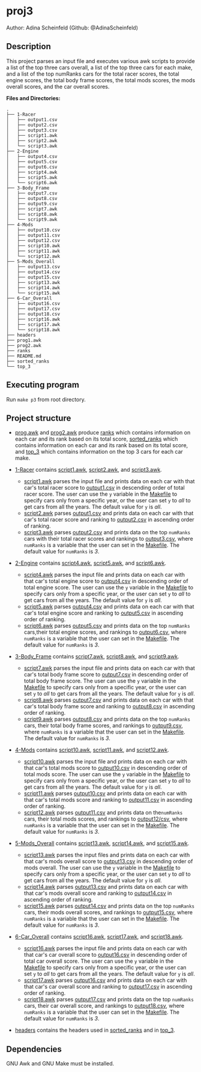 # proj3

Author: Adina Scheinfeld (Github: @AdinaScheinfeld)

## Description

This project parses an input file and executes various awk scripts to provide a list of the top three cars overall, a list of the top three cars for each make, and a list of the top numRanks cars for the total racer scores, the total engine scores, the total body frame scores, the total mods scores, the mods overall scores, and the car overall scores.

**Files and Directories:**

```
.
├── 1-Racer
│   ├── output1.csv
│   ├── output2.csv
│   ├── output3.csv
│   ├── script1.awk
│   ├── script2.awk
│   └── script3.awk
├── 2-Engine
│   ├── output4.csv
│   ├── output5.csv
│   ├── output6.csv
│   ├── script4.awk
│   ├── script5.awk
│   └── script6.awk
├── 3-Body_Frame
│   ├── output7.csv
│   ├── output8.csv
│   ├── output9.csv
│   ├── script7.awk
│   ├── script8.awk
│   └── script9.awk
├── 4-Mods
│   ├── output10.csv
│   ├── output11.csv
│   ├── output12.csv
│   ├── script10.awk
│   ├── script11.awk
│   └── script12.awk
├── 5-Mods_Overall
│   ├── output13.csv
│   ├── output14.csv
│   ├── output15.csv
│   ├── script13.awk
│   ├── script14.awk
│   └── script15.awk
├── 6-Car_Overall
│   ├── output16.csv
│   ├── output17.csv
│   ├── output18.csv
│   ├── script16.awk
│   ├── script17.awk
│   └── script18.awk
├── headers
├── prog1.awk
├── prog2.awk
├── ranks
├── README.md
├── sorted_ranks
└── top_3
```

## Executing program

Run `make p3` from root directory.


## Project structure

- [prog.awk](prog.awk) and [prog2.awk](prog2.awk) produce [ranks](ranks) which contains information on each car and its rank based on its total score, [sorted_ranks](sorted_ranks) which contains information on each car and its rank based on its total score, and [top_3](top_3) which contains information on the top 3 cars for each car make.

- [1-Racer](1-Racer) contains [script1.awk](1-Racer/script1.awk), [script2.awk](1-Racer/script2.awk), and [script3.awk](1-Racer/script3.awk). 
	- [script1.awk](1-Racer/script1.awk) parses the input file and prints data on each car with that car's total racer score to [output1.csv](1-Racer/output1.csv) in descending order of total racer score. The user can use the `y` variable in the [Makefile](../Makefile) to specify cars only from a specific year, or the user can set `y` to _all_ to get cars from all the years. The default value for `y` is _all_.
	- [script2.awk](1-Racer/script2.awk) parses [output1.csv](1-Racer/output1.csv) and prints data on each car with that car's total racer score and ranking to [output2.csv](1-Racer/output2.csv) in ascending order of ranking.
	- [script3.awk](1-Racer/script3.awk) parses [output2.csv](1-Racer/output2.csv) and prints data on the top `numRanks` cars with their total racer scores and rankings to [output3.csv](1-Racer/output3.csv), where `numRanks` is a variable that the user can set in the [Makefile](../Makefile). The default value for `numRanks` is _3_. 
 
- [2-Engine](2-Engine) contains [script4.awk](2-Engine/script4.awk), [script5.awk](2-Engine/script5.awk), and [script6.awk](2-Engine/script6.awk). 
	- [script4.awk](2-Engine/script4.awk) parses the input file and prints data on each car with that car's total engine score to [output4.csv](2-Engine/output4.csv) in descending order of total engine score. The user can use the `y` variable in the [Makefile](../Makefile) to specify cars only from a specific year, or the user can set `y` to _all_ to get cars from all the years. The default value for `y` is _all_.
	- [script5.awk](2-Engine/script5.awk) parses [output4.csv](2-Engine/output4.csv) and prints data on each car with that car's total engine score and ranking to [output5.csv](2-Engine/output5.csv) in ascending order of ranking.
	- [script6.awk](2-Engine/script6.awk) parses [output5.csv](2-Engine/output5.csv) and prints data on the top `numRanks` cars,their total engine scores, and rankings to [output6.csv](2-Engine/output6.csv), where `numRanks` is a variable that the user can set in the [Makefile](../Makefile). The default value for `numRanks` is _3_. 

- [3-Body_Frame](3-Body_Frame) contains [script7.awk](3-Body_Frame/script7.awk), [script8.awk](3-Body_Frame/script8.awk), and [script9.awk](3-Body_Frame/script9.awk). 
	- [script7.awk](3-Body_Frame/script7.awk) parses the input file and prints data on each car with that car's total body frame score to [output7.csv](3-Body_Frame/output7.csv) in descending order of total body frame score. The user can use the `y` variable in the [Makefile](../Makefile) to specify cars only from a specific year, or the user can set `y` to _all_ to get cars from all the years. The default value for `y` is _all_.
	- [script8.awk](3-Body_Frame/script8.awk) parses [output7.csv](3-Body_Frame/output7.csv) and prints data on each car with that car's total body frame score and ranking to [output8.csv](3-Body_Frame/output8.csv) in ascending order of ranking.
	- [script9.awk](3-Body_Frame/script9.awk) parses [output8.csv](3-Body_Frame/output8.csv) and prints data on the top `numRanks` cars, their total body frame scores, and rankings to [output9.csv](3-Body_Frame/output9.csv), where `numRanks` is a variable that the user can set in the [Makefile](../Makefile). The default value for `numRanks` is _3_. 

- [4-Mods](4-Mods) contains [script10.awk](4-Mods/script10.awk), [script11.awk](4-Mods/script11.awk), and [script12.awk](4-Mods/script12.awk). 
	- [script10.awk](4-Mods/script10.awk) parses the input file and prints data on each car with that car's total mods score to [output10.csv](4-Mods/output10.csv) in descending order of total mods score. The user can use the `y` variable in the [Makefile](../Makefile) to specify cars only from a specific year, or the user can set `y` to _all_ to get cars from all the years. The default value for `y` is _all_.
	- [script11.awk](4-Mods/script11.awk) parses [output10.csv](4-Mods/output10.csv) and prints data on each car  with that car's total mods score and ranking to [output11.csv](4-Mods/output11.csv) in ascending order of ranking.
	- [script12.awk](4-Mods/script12.awk) parses [output11.csv](4-Mods/output11.csv) and prints data on the`numRanks` cars, their total mods scores, and rankings to [output12/csv](4-Mods/output12.csv), where `numRanks` is a variable that the user can set in the [Makefile](../Makefile). The default value for `numRanks` is _3_. 

- [5-Mods_Overall](5-Mods_Overall) contains [script13.awk](5-Mods_Overall/script13.awk), [script14.awk](5-Mods_Overall/script14.awk), and [script15.awk](5-Mods_Overall/script15.awk). 
	- [script13.awk](5-Mods_Overall/script13.awk) parses the input files and prints data on each car with that car's mods overall score to [output13.csv](5-Mods_Overall/output13.csv) in descending order of mods overall. The user can use the `y` variable in the [Makefile](../Makefile) to specify cars only from a specific year, or the user can set `y` to _all_ to get cars from all the years. The default value for `y` is _all_.
	- [script14.awk](5-Mods_Overall/script14.awk) parses [output13.csv](5-Mods_Overall/output13.csv) and prints data on each car with that car's mods overall score and ranking to [output14.csv](5-Mods_Overall/output14.csv) in ascending order of ranking.
	- [script15.awk](5-Mods_Overall/script15.awk) parses [output14.csv](5-Mods_Overall/output14.csv) and prints data on the top `numRanks` cars, their mods overall scores, and rankings to [output15.csv](5-Mods_Overall/output15.csv), where `numRanks` is a variable that the user can set in the [Makefile](../Makefile). The default value for `numRanks` is _3_. 

- [6-Car_Overall](6-Car_Overall) contains [script16.awk](6-Car_Overall/script16.awk), [script17.awk](6-Car_Overall/script17.awk), and [script18.awk](6-Car_Overall/script18.awk). 
	- [script16.awk](6-Car_Overall/script16.awk) parses the input file and prints data on each car with that car's car overall score to [output16.csv](6-Car_Overall/output16.csv) in descending order of total car overall score. The user can use the `y` variable in the [Makefile](../Makefile) to specify cars only from a specific year, or the user can set `y` to _all_ to get cars from all the years. The default value for `y` is _all_.
	- [script17.awk](6-Car_Overall/script17.awk) parses [output16.csv](6-Car_Overall/output16.csv) and prints data on each car with that car's car overall score and ranking to [output17.csv](6-Car_Overall/output17.csv) in ascending order of ranking.
	- [script18.awk](6-Car_Overall/script18.awk) parses [output17.csv](6-Car_Overall/output17.csv) and prints data on the top `numRanks` cars, their car overall score, and rankings to [output18.csv](6-Car_Overall/output18.csv), where `numRanks` is a variable that the user can set in the [Makefile](../Makefile). The default value for `numRanks` is _3_. 


- [headers](headers) contains the headers used in [sorted_ranks](sorted_ranks) and in [top_3](top_3). 

## Dependencies

GNU Awk and GNU Make must be installed.

